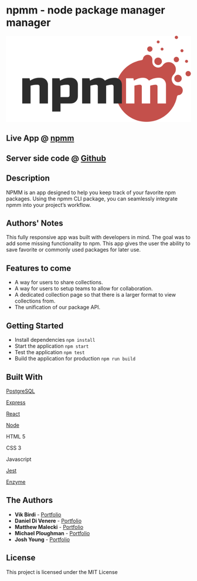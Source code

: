 # npmm - **n**ode **p**ackage **m**anager **m**anager

![Logo](./npmm-logo.svg)

## Live App @ [npmm](https://npmm.dev)

## Server side code @ [Github](https://github.com/dannydi12/npmm-server)

## Description

NPMM is an app designed to help you keep track of your favorite npm packages. Using the npmm CLI
package, you can seamlessly integrate npmm into your project’s
workflow.

## Authors' Notes

This fully responsive app was built with developers in mind. The goal was to add some missing functionality to npm. This app gives the user the ability to save favorite or commonly used packages for later use.

## Features to come

- A way for users to share collections.
- A way for users to setup teams to allow for collaboration.
- A dedicated collection page so that there is a larger format to view collections from.
- The unification of our package API.

## Getting Started

- Install dependencies `npm install`
- Start the application `npm start`
- Test the application `npm test`
- Build the application for production `npm run build`

## Built With

[PostgreSQL](https://www.postgresql.org/)

[Express](https://expressjs.com/)

[React](https://reactjs.org/)

[Node](https://nodejs.org/en/)

HTML 5

CSS 3

Javascript

[Jest](https://jestjs.io/)

[Enzyme](https://enzymejs.github.io/enzyme/)

## The Authors

- **Vik Birdi** - [Portfolio](https://)
- **Daniel Di Venere** - [Portfolio](https://imdan.io/)
- **Matthew Malecki** - [Portfolio](https://portfolio.maleckim.now.sh/)
- **Michael Ploughman** - [Portfolio](https://MichaelHPloughman.com)
- **Josh Young** - [Portfolio](https://joshyoung.net)

## License

This project is licensed under the MIT License
